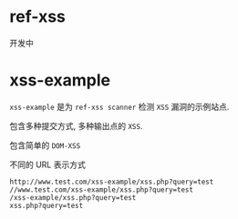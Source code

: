 # ref-xss

开发中

# xss-example

`xss-example` 是为 `ref-xss scanner` 检测 `XSS` 漏洞的示例站点.

包含多种提交方式, 多种输出点的 `XSS`.

包含简单的 `DOM-XSS`

不同的 URL 表示方式

```
http://www.test.com/xss-example/xss.php?query=test
//www.test.com/xss-example/xss.php?query=test
/xss-example/xss.php?query=test
xss.php?query=test
```